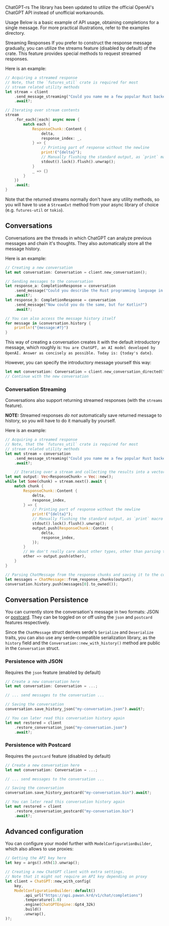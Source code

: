 ChatGPT-rs
The library has been updated to utilize the official OpenAI's ChatGPT API instead of unofficial workarounds.

Usage
Below is a basic example of API usage, obtaining completions for a single message. For more practical illustrations, refer to the examples directory.

Streaming Responses
If you prefer to construct the response message gradually, you can utilize the streams feature (disabled by default) of the crate. This feature provides special methods to request streamed responses.

Here is an example:

```rust
// Acquiring a streamed response
// Note, that the `futures_util` crate is required for most
// stream related utility methods
let stream = client
    .send_message_streaming("Could you name me a few popular Rust backend server frameworks?")
    .await?;

// Iterating over stream contents
stream
    .for_each(|each| async move {
        match each {
            ResponseChunk::Content {
                delta,
                response_index: _,
            } => {
                // Printing part of response without the newline
                print!("{delta}");
                // Manually flushing the standard output, as `print` macro does not do that
                stdout().lock().flush().unwrap();
            }
            _ => {}
        }
    })
    .await;
}

```

Note that the returned streams normally don't have any utility methods, so you will have to use a `StreamExt` method from your async library of choice (e.g. `futures-util` or `tokio`).

## Conversations

Conversations are the threads in which ChatGPT can analyze previous messages and chain it's thoughts. 
They also automatically store all the message history.

Here is an example:

```rust
// Creating a new conversation
let mut conversation: Conversation = client.new_conversation();

// Sending messages to the conversation
let response_a: CompletionResponse = conversation
    .send_message("Could you describe the Rust programming language in 5 words?")
    .await?;
let response_b: CompletionResponse = conversation
    .send_message("Now could you do the same, but for Kotlin?")
    .await?;

// You can also access the message history itself
for message in &conversation.history {
    println!("{message:#?}")
}
```

This way of creating a conversation creates it with the default introductory message, which roughly is:
`You are ChatGPT, an AI model developed by OpenAI. Answer as concisely as possible. Today is: {today's date}`.

However, you can specify the introductory message yourself this way:

```rust
let mut conversation: Conversation = client.new_conversation_directed("You are RustGPT, when answering any questions, you always shift the topic of the conversation to the Rust programming language.");
// Continue with the new conversation
```

### Conversation Streaming

Conversations also support returning streamed responses (with the `streams` feature). 

**NOTE:** Streamed responses *do not* automatically save returned message to history, so you will have to do it manually by yourself.

Here is an example:

```rust
// Acquiring a streamed response
// Note, that the `futures_util` crate is required for most
// stream related utility methods
let mut stream = conversation
    .send_message_streaming("Could you name me a few popular Rust backend server frameworks?")
    .await?;

    // Iterating over a stream and collecting the results into a vector
let mut output: Vec<ResponseChunk> = Vec::new();
while let Some(chunk) = stream.next().await {
    match chunk {
        ResponseChunk::Content {
            delta,
            response_index,
        } => {
            // Printing part of response without the newline
            print!("{delta}");
            // Manually flushing the standard output, as `print` macro does not do that
            stdout().lock().flush().unwrap();
            output.push(ResponseChunk::Content {
                delta,
                response_index,
            });
        }
        // We don't really care about other types, other than parsing them into a ChatMessage later
        other => output.push(other),
    }
}

// Parsing ChatMessage from the response chunks and saving it to the conversation history
let messages = ChatMessage::from_response_chunks(output);
conversation.history.push(messages[0].to_owned());
```

## Conversation Persistence

You can currently store the conversation's message in two formats: JSON or [postcard](https://github.com/jamesmunns/postcard).
They can be toggled on or off using the `json` and `postcard` features respectively.

Since the `ChatMessage` struct derives serde's `Serialize` and `Deserialize` traits, you can also use any serde-compatible serialization library,
as the `history` field and the `Conversation::new_with_history()` method are public in the `Conversation` struct.


### Persistence with JSON
Requires the `json` feature (enabled by default)

```rust
// Create a new conversation here
let mut conversation: Conversation = ...;

// ... send messages to the conversation ...

// Saving the conversation
conversation.save_history_json("my-conversation.json").await?;

// You can later read this conversation history again
let mut restored = client
    .restore_conversation_json("my-conversation.json")
    .await?;
```

### Persistence with Postcard
Requires the `postcard` feature (disabled by default)

```rust
// Create a new conversation here
let mut conversation: Conversation = ...;

// ... send messages to the conversation ...

// Saving the conversation
conversation.save_history_postcard("my-conversation.bin").await?;

// You can later read this conversation history again
let mut restored = client
    .restore_conversation_postcard("my-conversation.bin")
    .await?;
```

## Advanced configuration

You can configure your model further with `ModelConfigurationBuilder`, which also
allows to use proxies:

```rust
// Getting the API key here
let key = args().nth(1).unwrap();

// Creating a new ChatGPT client with extra settings.
// Note that it might not require an API key depending on proxy
let client = ChatGPT::new_with_config(
    key,
    ModelConfigurationBuilder::default()
        .api_url("https://api.pawan.krd/v1/chat/completions")
        .temperature(1.0)
        .engine(ChatGPTEngine::Gpt4_32k)
        .build()
        .unwrap(),
)?;
```
